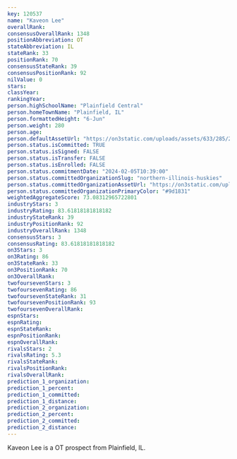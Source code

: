 ```yaml
---
key: 120537
name: "Kaveon Lee"
overallRank: 
consensusOverallRank: 1348
positionAbbreviation: OT
stateAbbreviation: IL
stateRank: 33
positionRank: 70
consensusStateRank: 39
consensusPositionRank: 92
nilValue: 0
stars: 
classYear: 
rankingYear: 
person.highSchoolName: "Plainfield Central"
person.homeTownName: "Plainfield, IL"
person.formattedHeight: "6-Jun"
person.weight: 280
person.age: 
person.defaultAssetUrl: "https://on3static.com/uploads/assets/633/285/285633.png"
person.status.isCommitted: TRUE
person.status.isSigned: FALSE
person.status.isTransfer: FALSE
person.status.isEnrolled: FALSE
person.status.commitmentDate: "2024-02-05T10:39:00"
person.status.committedOrganizationSlug: "northern-illinois-huskies"
person.status.committedOrganizationAssetUrl: "https://on3static.com/uploads/assets/112/150/150112.svg"
person.status.committedOrganizationPrimaryColor: "#9d1831"
weightedAggregateScore: 73.08312965722801
industryStars: 3
industryRating: 83.61818181818182
industryStateRank: 39
industryPositionRank: 92
industryOverallRank: 1348
consensusStars: 3
consensusRating: 83.61818181818182
on3Stars: 3
on3Rating: 86
on3StateRank: 33
on3PositionRank: 70
on3OverallRank: 
twofoursevenStars: 3
twofoursevenRating: 86
twofoursevenStateRank: 31
twofoursevenPositionRank: 93
twofoursevenOverallRank: 
espnStars: 
espnRating: 
espnStateRank: 
espnPositionRank: 
espnOverallRank: 
rivalsStars: 2
rivalsRating: 5.3
rivalsStateRank: 
rivalsPositionRank: 
rivalsOverallRank: 
prediction_1_organization: 
prediction_1_percent: 
prediction_1_committed: 
prediction_1_distance: 
prediction_2_organization: 
prediction_2_percent: 
prediction_2_committed: 
prediction_2_distance: 
---
```

Kaveon Lee is a OT prospect from Plainfield, IL.